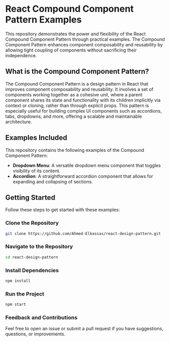 # React Compound Component Pattern Examples

This repository demonstrates the power and flexibility of the React Compound Component Pattern through practical examples. The Compound Component Pattern enhances component composability and reusability by allowing tight coupling of components without sacrificing their independence.

## What is the Compound Component Pattern?

The Compound Component Pattern is a design pattern in React that improves component composability and reusability. It involves a set of components working together as a cohesive unit, where a parent component shares its state and functionality with its children implicitly via context or cloning, rather than through explicit props. This pattern is especially useful for building complex UI components such as accordions, tabs, dropdowns, and more, offering a scalable and maintainable architecture.

## Examples Included

This repository contains the following examples of the Compound Component Pattern:

- **Dropdown Menu**: A versatile dropdown menu component that toggles visibility of its content.
- **Accordion**: A straightforward accordion component that allows for expanding and collapsing of sections.

## Getting Started

Follow these steps to get started with these examples:

### Clone the Repository

```bash
git clone https://github.com/Ahmed-Elkassas/react-design-pattern.git
```

### Navigate to the Repository

```bash
cd react-design-pattern
```

### Install Dependencies

```bash
npm install
```
### Run the Project

```bash
npm start
```

### Feedback and Contributions

Feel free to open an issue or submit a pull request if you have suggestions, questions, or improvements.
